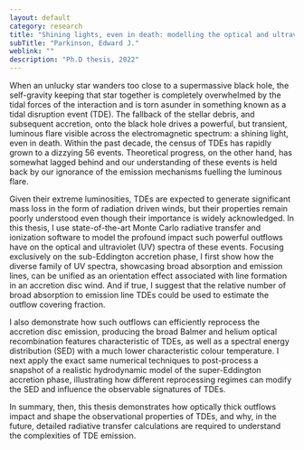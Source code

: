 ```yaml
---
layout: default
category: research
title: "Shining lights, even in death: modelling the optical and ultraviolet emission from Tidal Disruption Events"
subTitle: "Parkinson, Edward J."
weblink: ""
description: "Ph.D thesis, 2022"
---
```


When an unlucky star wanders too close to a supermassive black hole, the self-gravity keeping that star together
is completely overwhelmed by the tidal forces of the interaction and is torn asunder in something known as a tidal
disruption event (TDE). The fallback of the stellar debris, and subsequent accretion, onto the black hole drives a
powerful, but transient, luminous flare visible across the electromagnetic spectrum: a shining light, even in death.
Within the past decade, the census of TDEs has rapidly grown to a dizzying 56 events. Theoretical progress, on the
other hand, has somewhat lagged behind and our understanding of these events is held back by our ignorance of the
emission mechanisms fuelling the luminous flare.

Given their extreme luminosities, TDEs are expected to generate  significant mass loss in the form of radiation driven
winds, but their properties remain poorly understood even though their importance is widely acknowledged. In this
thesis, I use state-of-the-art Monte Carlo radiative transfer and ionization software to model the profound impact such
powerful outflows have on the optical and ultraviolet (UV) spectra of these events. Focusing exclusively on the
sub-Eddington accretion phase, I first show how the diverse family of UV spectra, showcasing broad absorption and
emission lines, can be unified as an orientation effect associated with line formation in an accretion disc wind. And if
true, I suggest that the relative number of broad absorption to emission line TDEs could be used to estimate the
outflow covering fraction.

I also demonstrate how such outflows can efficiently reprocess the accretion disc emission, producing the broad Balmer
and helium optical recombination features characteristic of TDEs, as well as a spectral energy distribution (SED) with
a much lower characteristic colour temperature. I next apply the exact same numerical techniques to post-process a
snapshot of a realistic hydrodynamic model of the super-Eddington accretion phase, illustrating how different
reprocessing regimes can modify the SED and influence the observable signatures of TDEs.

In summary, then, this thesis demonstrates how optically thick outflows impact and shape the observational properties of
TDEs, and why, in the future, detailed radiative transfer calculations are required to understand the complexities of
TDE emission.
